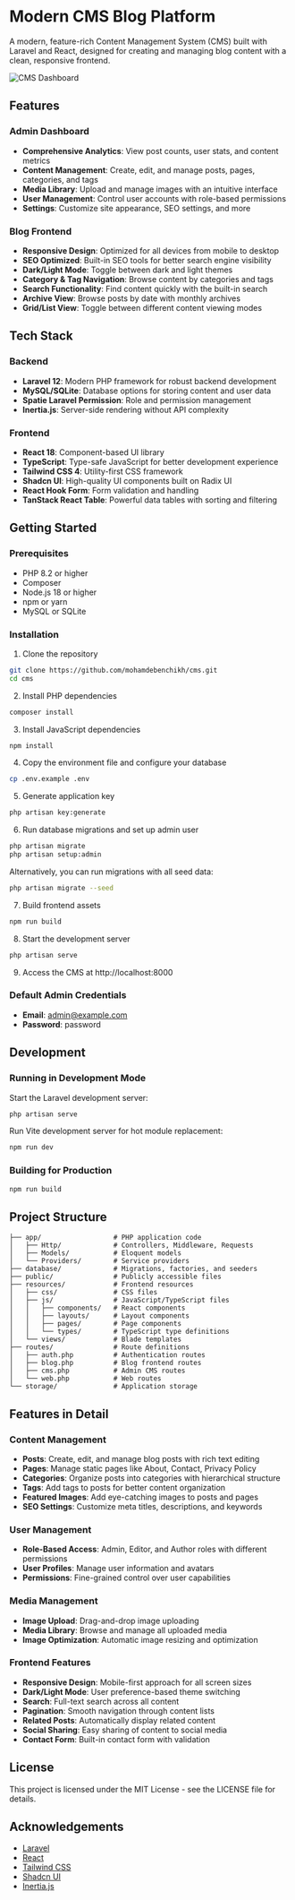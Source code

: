 # Modern CMS Blog Platform

A modern, feature-rich Content Management System (CMS) built with Laravel and React, designed for creating and managing blog content with a clean, responsive frontend.

![CMS Dashboard](https://via.placeholder.com/1200x600?text=CMS+Dashboard)

## Features

### Admin Dashboard
- **Comprehensive Analytics**: View post counts, user stats, and content metrics
- **Content Management**: Create, edit, and manage posts, pages, categories, and tags
- **Media Library**: Upload and manage images with an intuitive interface
- **User Management**: Control user accounts with role-based permissions
- **Settings**: Customize site appearance, SEO settings, and more

### Blog Frontend
- **Responsive Design**: Optimized for all devices from mobile to desktop
- **SEO Optimized**: Built-in SEO tools for better search engine visibility
- **Dark/Light Mode**: Toggle between dark and light themes
- **Category & Tag Navigation**: Browse content by categories and tags
- **Search Functionality**: Find content quickly with the built-in search
- **Archive View**: Browse posts by date with monthly archives
- **Grid/List View**: Toggle between different content viewing modes

## Tech Stack

### Backend
- **Laravel 12**: Modern PHP framework for robust backend development
- **MySQL/SQLite**: Database options for storing content and user data
- **Spatie Laravel Permission**: Role and permission management
- **Inertia.js**: Server-side rendering without API complexity

### Frontend
- **React 18**: Component-based UI library
- **TypeScript**: Type-safe JavaScript for better development experience
- **Tailwind CSS 4**: Utility-first CSS framework
- **Shadcn UI**: High-quality UI components built on Radix UI
- **React Hook Form**: Form validation and handling
- **TanStack React Table**: Powerful data tables with sorting and filtering

## Getting Started

### Prerequisites
- PHP 8.2 or higher
- Composer
- Node.js 18 or higher
- npm or yarn
- MySQL or SQLite

### Installation

1. Clone the repository
```bash
git clone https://github.com/mohamdebenchikh/cms.git
cd cms
```

2. Install PHP dependencies
```bash
composer install
```

3. Install JavaScript dependencies
```bash
npm install
```

4. Copy the environment file and configure your database
```bash
cp .env.example .env
```

5. Generate application key
```bash
php artisan key:generate
```

6. Run database migrations and set up admin user
```bash
php artisan migrate
php artisan setup:admin
```

Alternatively, you can run migrations with all seed data:
```bash
php artisan migrate --seed
```

7. Build frontend assets
```bash
npm run build
```

8. Start the development server
```bash
php artisan serve
```

9. Access the CMS at http://localhost:8000

### Default Admin Credentials
- **Email**: admin@example.com
- **Password**: password

## Development

### Running in Development Mode

Start the Laravel development server:
```bash
php artisan serve
```

Run Vite development server for hot module replacement:
```bash
npm run dev
```

### Building for Production

```bash
npm run build
```

## Project Structure

```
├── app/                  # PHP application code
│   ├── Http/             # Controllers, Middleware, Requests
│   ├── Models/           # Eloquent models
│   └── Providers/        # Service providers
├── database/             # Migrations, factories, and seeders
├── public/               # Publicly accessible files
├── resources/            # Frontend resources
│   ├── css/              # CSS files
│   ├── js/               # JavaScript/TypeScript files
│   │   ├── components/   # React components
│   │   ├── layouts/      # Layout components
│   │   ├── pages/        # Page components
│   │   └── types/        # TypeScript type definitions
│   └── views/            # Blade templates
├── routes/               # Route definitions
│   ├── auth.php          # Authentication routes
│   ├── blog.php          # Blog frontend routes
│   ├── cms.php           # Admin CMS routes
│   └── web.php           # Web routes
└── storage/              # Application storage
```

## Features in Detail

### Content Management
- **Posts**: Create, edit, and manage blog posts with rich text editing
- **Pages**: Manage static pages like About, Contact, Privacy Policy
- **Categories**: Organize posts into categories with hierarchical structure
- **Tags**: Add tags to posts for better content organization
- **Featured Images**: Add eye-catching images to posts and pages
- **SEO Settings**: Customize meta titles, descriptions, and keywords

### User Management
- **Role-Based Access**: Admin, Editor, and Author roles with different permissions
- **User Profiles**: Manage user information and avatars
- **Permissions**: Fine-grained control over user capabilities

### Media Management
- **Image Upload**: Drag-and-drop image uploading
- **Media Library**: Browse and manage all uploaded media
- **Image Optimization**: Automatic image resizing and optimization

### Frontend Features
- **Responsive Design**: Mobile-first approach for all screen sizes
- **Dark/Light Mode**: User preference-based theme switching
- **Search**: Full-text search across all content
- **Pagination**: Smooth navigation through content lists
- **Related Posts**: Automatically display related content
- **Social Sharing**: Easy sharing of content to social media
- **Contact Form**: Built-in contact form with validation

## License

This project is licensed under the MIT License - see the LICENSE file for details.

## Acknowledgements

- [Laravel](https://laravel.com/)
- [React](https://reactjs.org/)
- [Tailwind CSS](https://tailwindcss.com/)
- [Shadcn UI](https://ui.shadcn.com/)
- [Inertia.js](https://inertiajs.com/)
